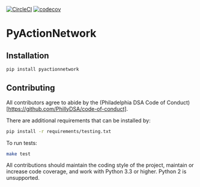 [![CircleCI](https://circleci.com/gh/PhillyDSA/pyactionnetwork.svg?style=svg)](https://circleci.com/gh/PhillyDSA/pyactionnetwork) [![codecov](https://codecov.io/gh/PhillyDSA/pyactionnetwork/branch/develop/graph/badge.svg)](https://codecov.io/gh/PhillyDSA/pyactionnetwork)

# PyActionNetwork

## Installation

```bash
pip install pyactionnetwork
```

## Contributing

All contributors agree to abide by the (Philadelphia DSA Code of Conduct)[https://github.com/PhillyDSA/code-of-conduct].

There are additional requirements that can be installed by:

```bash
pip install -r requirements/testing.txt
```

To run tests:

```bash
make test
```

All contributions should maintain the coding style of the project, maintain or increase code coverage, and work with Python 3.3 or higher. Python 2 is unsupported.